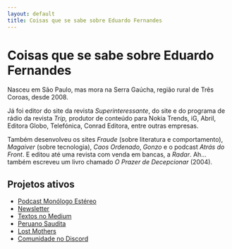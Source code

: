 ```yaml
---
layout: default
title: Coisas que se sabe sobre Eduardo Fernandes
---
```

# Coisas que se sabe sobre Eduardo Fernandes

Nasceu em São Paulo‚ mas mora na Serra Gaúcha‚ região rural de Três Coroas‚ desde 2008.

Já foi editor do site da revista *Superinteressante*, do site e do programa de rádio da revista *Trip,* produtor de conteúdo para Nokia Trends, iG, Abril, Editora Globo, Telefónica, Conrad Editora, entre outras empresas.

Também desenvolveu os sites *Fraude* (sobre literatura e comportamento), *Magaiver* (sobre tecnologia), *Caos Ordenado*‚ *Gonzo* e o podcast *Atrás do Front*. E editou até uma revista com venda em bancas, a *Radar*. Ah… também escreveu um livro chamado *O Prazer de Decepcionar* (2004).

## Projetos ativos
* [Podcast Monólogo Estéreo](https://anchor.fm/monoestereo)
* [Newsletter](https://eduf.substack.com/)
* [Textos no Medium](http://medium.com/@eduf)
* [Peruano Saudita](https://soundcloud.com/eduf/sets/peruano-saudita-hom-nimo)
* [Lost Mothers](https://soundcloud.com/eduf/sets/lost-mothers)
* [Comunidade no Discord](https://discord.gg/w7nUWN7)